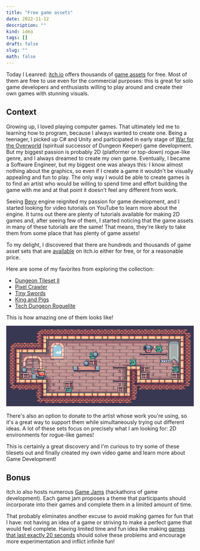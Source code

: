 ```yaml
---
title: "Free game assets"
date: 2022-11-12
description: ""
kind: idea
tags: []
draft: false
slug: ""
math: false
---
```


Today I Leanred: [itch.io](https://itch.io) offers thousands of [game
assets](https://itch.io/game-assets) for free. Most of them are free to use even
for the commercial purposes: this is great for solo game developers and
enthusiasts willing to play around and create their own games with stunning
visuals.

## Context

Growing up, I loved playing computer games. That ultimately led me to learning
how to program, because I always wanted to create one. Being a teenager, I
picked up C# and Unity and participated in early stage of [War for the
Overworld](https://store.steampowered.com/app/230190/War_for_the_Overworld/)
(spiritual successor of Dungeon Keeper) game development. But my biggest passion
is probably 2D (platformer or top-down) rogue-like genre, and I always dreamed
to create my own game. Eventually, I became a Software Engineer, but my biggest
one was always this: I know almost nothing about the graphics, so even if I
create a game it wouldn't be visually appealing and fun to play. The only way I
would be able to create games is to find an artist who would be willing to spend
time and effort building the game with me and at that point it doesn't feel any
different from work.

Seeing [Bevy](https://bevyengine.org/) engine reignited my passion for game
development, and I started looking for video tutorials on YouTube to learn more
about the engine. It turns out there are plenty of tutorials available for
making 2D games and, after seeing few of them, I started noticing that the game
assets in many of these tutorials are the same! That means, they're likely to
take them from some place that has plenty of game assets!

To my delight, I discovered that there are hundreds and thousands of game asset
sets that are [available](https://itch.io/game-assets/top-rated) on itch.io
either for free, or for a reasonable price.

Here are some of my favorites from exploring the collection:

- [Dungeon Tileset II](https://0x72.itch.io/dungeontileset-ii)
- [Pixel Crawler](https://anokolisa.itch.io/crawler-dungeon-prison)
- [Tiny Swords](https://pixelfrog-assets.itch.io/tiny-swords)
- [King and Pigs](https://pixelfrog-assets.itch.io/kings-and-pigs)
- [Tech Dungeon Roguelite](https://trevor-pupkin.itch.io/tech-dungeon-roguelite)

This is how amazing one of them looks like!

![Kings and Pigs game assets](/images/kings_and_pigs.gif)

There's also an option to donate to the artist whose work you're using, so it's
a great way to support them while simultaneously trying out different ideas. A
lot of these sets focus on precisely what I am looking for: 2D environments for
rogue-like games!

This is certainly a great discovery and I'm curious to try some of these
tilesets out and finally created my own video game and learn more about Game
Development!

## Bonus

itch.io also hosts numerous [Game Jams](https://itch.io/jams) (hackathons of
game development). Each game jam proposes a theme that participants should
incorporate into their games and complete them in a limited amount of time.

That probably eliminates another excuse to avoid making games for fun that I
have: not having an idea of a game or striving to make a perfect game that would
feel complete. Having limited time and fun idea like making [games that last
exactly 20 seconds](https://itch.io/jam/20-second-game-jam) should solve these
problems and encourage more experimentation and inflict infinite fun!
